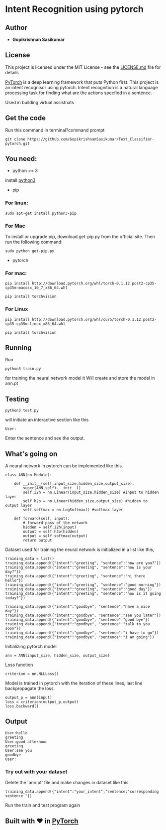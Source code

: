 # Intent Recognition using pytorch

## Author

* **Gopikrishnan Sasikumar**

## License

This project is licensed under the MIT License - see the [LICENSE.md](LICENSE.md) file for details

[PyTorch](http://pytorch.org/) is a deep learning framework that puts Python first. This project is an intent recognisor using pytorch. Intent recognition is a natural language processing task for finding what are the actions specfied in a sentence.

Used in building virtual assistnats

## Get the code

Run this command in terminal?command prompt

```
git clone https://github.com/GopikrishnanSasikumar/Text_Classifier-pytorch.git
```

## You need:

* python >= 3

Install [python3](https://www.python.org/download/releases/3.0/)

* pip

### For linux:

```
sudo apt-get install python3-pip
```

### For Mac

To install or upgrade pip, download get-pip.py from the official site. Then run the following command:

```
sudo python get-pip.py
```

* pytorch

### For mac:

```
pip install http://download.pytorch.org/whl/torch-0.1.12.post2-cp35-cp35m-macosx_10_7_x86_64.whl
```

```
pip install torchvision
```

### For Linux

```
pip install http://download.pytorch.org/whl/cu75/torch-0.1.12.post2-cp35-cp35m-linux_x86_64.whl
```

```
pip install torchvision
```

## Running

Run

```
python3 train.py
```
for training the neural network model it Will create and store the model in ann.pt

## Testing

```
python3 test.py
```
will initiate an interactive section like this

```
User:
```
Enter the sentence and see the output.


## What's going on

A neural network in pytorch can be implemented like this.

```
class ANN(nn.Module):

    def __init__(self,input_size,hidden_size,output_size):
        super(ANN,self).__init__()
        self.i2h = nn.Linear(input_size,hidden_size) #input to hidden layer
        self.h2o = nn.Linear(hidden_size,output_size) #hidden to output layer
        self.softmax = nn.LogSoftmax() #softmax layer

    def forward(self, input):
        # forward pass of the network
        hidden = self.i2h(input)
        output = self.h2o(hidden)
        output = self.softmax(output)
        return output
```

Dataset used for training the neural network is initialized in a list like this,

```
training_data = list()
training_data.append({"intent":"greeting", "sentence":"how are you?"})
training_data.append({"intent":"greeting", "sentence":"how is your day?"})
training_data.append({"intent":"greeting", "sentence":"hi there hello"})
training_data.append({"intent":"greeting", "sentence":"good morning"})
training_data.append({"intent":"greeting", "sentence":"good day"})
training_data.append({"intent":"greeting", "sentence":"how is it going today?"})

training_data.append({"intent":"goodbye", "sentence":"have a nice day"})
training_data.append({"intent":"goodbye", "sentence":"see you later"})
training_data.append({"intent":"goodbye", "sentence":"good bye"})
training_data.append({"intent":"goodbye", "sentence":"talk to you soon"})
training_data.append({"intent":"goodbye", "sentence":"i have to go"})
training_data.append({"intent":"goodbye", "sentence":"i am going"})
```

Initializing pytorch model

```
ann = ANN(input_size, hidden_size, output_size)
```
Loss function

```
criterion = nn.NLLLoss()
```
Model is trained in pytorch with the iteration of these lines, last line backpropagate the loss.

```
output_p = ann(input)
loss = criterion(output_p,output)
loss.backward()
```
## Output

```
User:hello
greeting
User:good afternoon
greeting
User:see you
goodbye
User:
```
### Try out with your dataset

Delete the 'ann.pt' file and make changes in dataset like this

```
training_data.append({"intent":"your_intent","sentence:"corresponding sentence "})
```
Run the train and test program again



## Built with :heart: in [PyTorch](http://pytorch.org/)













